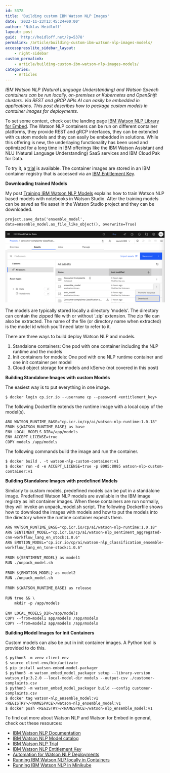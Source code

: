 ```yaml
---
id: 5378
title: 'Building custom IBM Watson NLP Images'
date: '2022-11-23T13:45:24+00:00'
author: 'Niklas Heidloff'
layout: post
guid: 'http://heidloff.net/?p=5378'
permalink: /article/building-custom-ibm-watson-nlp-images-models/
accesspresslite_sidebar_layout:
    - right-sidebar
custom_permalink:
    - article/building-custom-ibm-watson-nlp-images-models/
categories:
    - Articles
---
```


*IBM Watson NLP (Natural Language Understanding) and Watson Speech containers can be run locally, on-premises or Kubernetes and OpenShift clusters. Via REST and gRCP APIs AI can easily be embedded in applications. This post describes how to package custom models in container images for deployments.*

To set some context, check out the landing page [IBM Watson NLP Library for Embed](https://www.ibm.com/products/ibm-watson-natural-language-processing). The Watson NLP containers can be run on different container platforms, they provide REST and gRCP interfaces, they can be extended with custom models and they can easily be embedded in solutions. While this offering is new, the underlaying functionality has been used and optimized for a long time in IBM offerings like the IBM Watson Assistant and NLU (Natural Language Understanding) SaaS services and IBM Cloud Pak for Data.

To try it, a [trial](https://www.ibm.com/account/reg/us-en/signup?formid=urx-51726) is available. The container images are stored in an IBM container registry that is accessed via an [IBM Entitlement Key](https://www.ibm.com/account/reg/signup?formid=urx-51726).

**Downloading trained Models**

My post [Training IBM Watson NLP Models](http://heidloff.net/article/training-ibm-watson-nlp-models/) explains how to train Watson NLP based models with notebooks in Watson Studio. After the training models can be saved as file asset in the Watson Studio project and they can be downloaded.

```
project.save_data('ensemble_model', data=ensemble_model.as_file_like_object(), overwrite=True)
```

![image](/assets/img/2022/11/Screenshot-2022-11-17-at-14.35.05.png)

The models are typically stored locally a directory ‘models’. The directory can contain the zipped file with or without ‘.zip’ extension. The zip file can also be extracted. The name of the file (or directory name when extracted) is the model id which you’ll need later to refer to it.

There are three ways to build deploy Watson NLP and models.

1. Standalone containers: One pod with one container including the NLP runtime and the models
2. Init containers for models: One pod with one NLP runtime container and one init container per model
3. Cloud object storage for models and kServe (not covered in this post)

**Building Standalone Images with custom Models**

The easiest way is to put everything in one image.

```
$ docker login cp.icr.io --username cp --password <entitlement_key> 
```

The following Dockerfile extends the runtime image with a local copy of the model(s).

```
ARG WATSON_RUNTIME_BASE="cp.icr.io/cp/ai/watson-nlp-runtime:1.0.18"
FROM ${WATSON_RUNTIME_BASE} as base
ENV LOCAL_MODELS_DIR=/app/models
ENV ACCEPT_LICENSE=true
COPY models /app/models
```

The following commands build the image and run the container.

```
$ docker build . -t watson-nlp-custom-container:v1
$ docker run -d -e ACCEPT_LICENSE=true -p 8085:8085 watson-nlp-custom-container:v1
```

**Building Standalone Images with predefined Models**

Similarly to custom models, predefined models can be put in a standalone image. Predefined Watson NLP models are available in the IBM image registry as init container images. When these containers are run normally, they will invoke an unpack\_model.sh script. The following Dockerfile shows how to download the images with models and how to put the models into the directory where the runtime container expects them.

```
ARG WATSON_RUNTIME_BASE="cp.icr.io/cp/ai/watson-nlp-runtime:1.0.18"
ARG SENTIMENT_MODEL="cp.icr.io/cp/ai/watson-nlp_sentiment_aggregated-cnn-workflow_lang_en_stock:1.0.6"
ARG EMOTION_MODEL="cp.icr.io/cp/ai/watson-nlp_classification_ensemble-workflow_lang_en_tone-stock:1.0.6"

FROM ${SENTIMENT_MODEL} as model1
RUN ./unpack_model.sh

FROM ${EMOTION_MODEL} as model2
RUN ./unpack_model.sh

FROM ${WATSON_RUNTIME_BASE} as release

RUN true && \
    mkdir -p /app/models

ENV LOCAL_MODELS_DIR=/app/models
COPY --from=model1 app/models /app/models
COPY --from=model2 app/models /app/models
```

**Building Model Images for Init Containers**

Custom models can also be put in init container images. A Python tool is provided to do this.

```
$ python3 -m venv client-env
$ source client-env/bin/activate
$ pip install watson-embed-model-packager
$ python3 -m watson_embed_model_packager setup --library-version watson_nlp:3.2.0 --local-model-dir models --output-csv ./customer-complaints.csv
$ python3 -m watson_embed_model_packager build --config customer-complaints.csv
$ docker tag watson-nlp_ensemble_model:v1 <REGISTRY>/<NAMESPACE>/watson-nlp_ensemble_model:v1
$ docker push <REGISTRY>/<NAMESPACE>/watson-nlp_ensemble_model:v1
```

To find out more about Watson NLP and Watson for Embed in general, check out these resources:

- [IBM Watson NLP Documentation](https://www.ibm.com/docs/en/watson-libraries?topic=watson-natural-language-processing-library-embed-home)
- [IBM Watson NLP Model catalog](https://www.ibm.com/docs/en/watson-libraries?topic=models-catalog)
- [IBM Watson NLP Trial](https://www.ibm.com/account/reg/us-en/signup?formid=urx-51726)
- [IBM Watson NLP Entitlement Key](https://www.ibm.com/account/reg/us-en/subscribe?formid=urx-51726)
- [Automation for Watson NLP Deployments](https://github.com/IBM/watson-automation)
- [Running IBM Watson NLP locally in Containers](http://heidloff.net/article/running-ibm-watson-nlp-locally-in-containers/)
- [Running IBM Watson NLP in Minikube](http://heidloff.net/article/running-ibm-watson-nlp-in-minikube/)